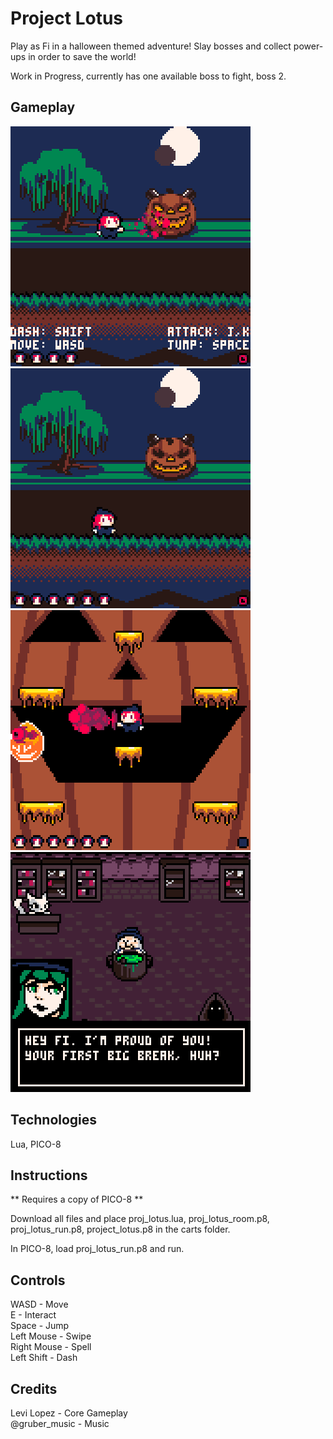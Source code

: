 # Project Lotus

Play as Fi in a halloween themed adventure! Slay bosses and collect power-ups in order to save the world!

Work in Progress, currently has one available boss to fight, boss 2.

## Gameplay

![Alt text](/media/controls.png?raw=true "Controls") <br/>
![Alt text](/media/boss2_phase1.gif?raw=true "Boss 2, Phase 1") <br/>
![Alt text](/media/boss2_phase2.gif?raw=true "Boss 2, Phase 2") <br/>
![Alt text](/media/npc_interactions.gif?raw=true "Interacting with an NPC") <br/>


## Technologies
Lua, PICO-8

## Instructions

** Requires a copy of PICO-8 **

Download all files and place proj_lotus.lua, proj_lotus_room.p8, proj_lotus_run.p8, project_lotus.p8 in the carts folder.

In PICO-8, load proj_lotus_run.p8 and run.

## Controls

WASD - Move<br/>
E - Interact<br/>
Space - Jump<br/>
Left Mouse - Swipe<br/>
Right Mouse - Spell<br/>
Left Shift - Dash

## Credits
Levi Lopez - Core Gameplay<br/>
@gruber_music - Music
